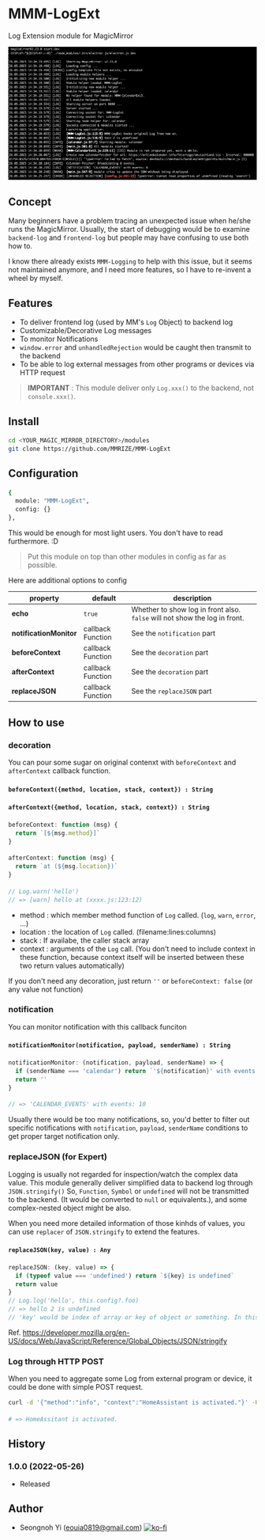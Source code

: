# MMM-LogExt
Log Extension module for MagicMirror

![screenshot](https://raw.githubusercontent.com/MMRIZE/public_ext_storage/main/MMM-LogExt/MMM-LogExt.png)


## Concept
Many beginners have a problem tracing an unexpected issue when he/she runs the MagicMirror.
Usually, the start of debugging would be to examine `backend-log` and `frontend-log` but people may have confusing to use both how to. 

I know there already exists `MMM-Logging` to help with this issue, but it seems not maintained anymore, and I need more features, so I have to re-invent a wheel by myself.

## Features
- To deliver frontend log (used by MM's `Log` Object) to backend log
- Customizable/Decorative Log messages
- To monitor Notifications
- `window.error` and `unhandledRejection` would be caught then transmit to the backend
- To be able to log external messages from other programs or devices via HTTP request

> **IMPORTANT** : This module deliver only `Log.xxx()` to the backend, not `console.xxx()`.

## Install
```sh
cd <YOUR_MAGIC_MIRROR_DIRECTORY>/modules
git clone https://github.com/MMRIZE/MMM-LogExt
```

## Configuration
```sh
{
  module: "MMM-LogExt",
  config: {}
},
```
This would be enough for most light users. You don't have to read furthermore. :D

> Put this module on top than other modules in config as far as possible. 

Here are additional options to config

|**property**|**default**|**description**|
|---|---|---|
|**echo**| `true` | Whether to show log in front also. `false` will not show the log in front. |
|**notificationMonitor**| callback Function | See the `notification` part |
|**beforeContext**| callback Function | See the `decoration` part |
|**afterContext**| callback Function | See the `decoration` part |
|**replaceJSON**| callback Function | See the `replaceJSON` part |

## How to use

### decoration
You can pour some sugar on original contenxt with `beforeContext` and `afterContext` callback function.

#### `beforeContext({method, location, stack, context}) : String`
#### `afterContext({method, location, stack, context}) : String`
```js
beforeContext: function (msg) {
  return `[${msg.method}]`
}

afterContext: function (msg) {
  return `at (${msg.location})`
}

// Log.warn('hello')
// => [warn] hello at (xxxx.js:123:12)
```
- method : which member method function of `Log` called. (`log`, `warn`, `error`, ...)
- location : the location of `Log` called. (filename:lines:columns)
- stack : If availabe, the caller stack array
- context : arguments of the `Log` call. (You don't need to include context in these function, because context itself will be inserted between these two return values automatically)

If you don't need any decoration, just return `''` or `beforeContext: false` (or any value not function)

### notification
You can monitor notification with this callback funciton
#### `notificationMonitor(notification, payload, senderName) : String`
```js
notificationMonitor: (notification, payload, senderName) => {
  if (senderName === 'calendar') return `'${notification}' with events: ${payload.length}`
  return ''
}

// => 'CALENDAR_EVENTS' with events: 10
```
Usually there would be too many notifications, so, you'd better to filter out specific notifications with `notification`, `payload`, `senderName` conditions to get proper target notification only.


### replaceJSON (for Expert)
Logging is usually not regarded for inspection/watch the complex data value. This module generally deliver simplified data to backend log through `JSON.stringify()` So, `Function`, `Symbol` or `undefined` will not be transmitted to the backend. (It would be converted to `null` or equivalents.), and some complex-nested object might be also. 

When you need more detailed information of those kinhds of values, you can use `replacer` of `JSON.stringify` to extend the features.
#### `replaceJSON(key, value) : Any`
```js
replaceJSON: (key, value) => {
  if (typeof value === 'undefined') return `${key} is undefined`
  return value
}
// Log.log('hello', this.config?.foo)
// => hello 2 is undefined
// 'key' would be index of array or key of object or something. In this example, `this.config?.foo` is 2nd argument of log calling. 
```
Ref. https://developer.mozilla.org/en-US/docs/Web/JavaScript/Reference/Global_Objects/JSON/stringify

### Log through HTTP POST
When you need to aggregate some Log from external program or device, it could be done with simple POST request.
```sh
curl -d '{"method":"info", "context":"HomeAssistant is activated."}' -H "Content-Type: application/json" -X POST http://localhost:8080/logext

# => HomeAssitant is activated.
```

## History
### **1.0.0 (2022-05-26)**
- Released

## Author
- Seongnoh Yi (eouia0819@gmail.com)
[![ko-fi](https://ko-fi.com/img/githubbutton_sm.svg)](https://ko-fi.com/Y8Y56IFLK)


